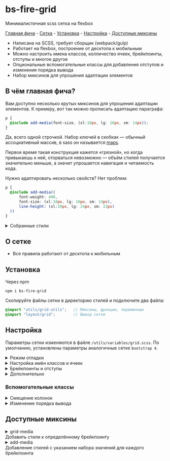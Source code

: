 # bs-fire-grid
Минималистичная scss сетка на flexbox

[Главная фича](#в-чём-главная-фича) - [Сетка](#о-сетке) - [Установка](#установка) - [Настройка](#настройка) - [Доступные миксины](#доступные-миксины)

- Написана на SCSS, требует сборщик (webpack/gulp)
- Работает на flexbox, построение от десктопа к мобильным
- Можно настроить имена классов, колличество ячеек, брейкпоинты, отступы и многое другое 
- Опциональные вспомогательные классы для добавления отступов и изменения порядка вывода
- Набор миксинов для упрошения адаптации элементов

## В чём главная фича?
Вам доступно несколько крутых миксинов для упрошения адаптации элементов. К примеру, вот так можно прописать 
адаптацию параграфа: 

```scss
p {
  @include add-media(font-size, (xl:18px, lg: 16px, sm: 14px));
}
```
Да, всего одной строчкой. Набор ключей в скобках — обычный ассоциативный массив, в sass он называется [maps](https://sass-lang.com/documentation/values/maps). 

Первое время такая конструкция кажется «грязной», но когда привыкаешь к ней, оторваться невозможно — объём стилей получается значительно меньше, а значит упрошается навигация и читаемость кода.

Нужно адаптировать несколько свойств? Нет проблем:
```scss
p {
  @include add-media((
      font-weight: 400,
      font-size: (xl:18px, lg: 16px, sm: 14px),
      line-height: (xl:28px, lg: 24px, sm: 22px)
  ))
}
```

<details>
  <summary>Собранные стили</summary>
    
```css
p {
    font-weight: 400;
    font-size: 18px;
    line-height: 28px
}

@media (max-width: 1199px) {
    p {
        font-size: 16px;
        line-height: 24px
    }
}

@media (max-width: 767px) {
    p {
        font-size: 14px;
        line-height: 22px
    }
}
```
</details>

## О сетке
- Все правила работают от десктопа к мобильным


## Установка
Через npm
```
npm i bs-fire-grid
```

Скопируйте файлы сетки в директорию стилей и подключите два файла:
```scss
@import "utils/grid-utils";   // Миксины, функции, переменные 
@import "layout/grid";        // Вывод сетки
```

## Настройка
Параметры сетки изменяются в файле ```/utils/variables/grid.scss```. По умолчанию, установлены параметры аналогичные сетке `bootstrap 4`.

<details>
  <summary>Режим отладки</summary>
  
```scss 
$grid-debugger: true; 
``` 
Если `true`, на экране отобразиться фиксированная панель с названием текущего брейкпоинта и полоска отображающая размер контейнера и его отступы. Очень удобно при настройке сетки и точечной докрутки адаптации. 
</details>

<details>
  <summary>Настройка имён классов и ячеек </summary>
  
```scss
$grid-col-count: 12;                // Кол-во колонок

$grid-container-class: 'container'; // Имя класса для контейнера
$grid-row-class: 'row';             // Имя класса для ряда
$grid-col-prefix: '';               // Префикс для класса ячейки. Шаблон {префикс}{код брейкпоинта}-{колонка}
```
</details>

<details>
  <summary>Брейкпоинты и отступы</summary>
  
```scss
$grid-container-padding: 15px;      // Отступ у контейнера
$grid-col-padding: 15px;            // Отступ у колонки
```

Многоуровневая мапа с перечнем брейкпоинтов. Брейкпоинты нужно перечислять от больших к меньшим
```scss
$grid-breakpoints: (
        xl: (min: 1200px, container: 1140px, container-padding: $grid-container-padding, col-padding: $grid-col-padding),
        lg: (min: 992px, container: 960px, container-padding: $grid-container-padding, col-padding: $grid-col-padding),
        md: (min: 768px, container: 720px, container-padding: $grid-container-padding, col-padding: $grid-col-padding),
        sm: (min: 576px, container: 540px, container-padding: $grid-container-padding, col-padding: $grid-col-padding),
        xs: (min: 0px, container: 100%, container-padding: $grid-container-padding, col-padding: $grid-col-padding),
);
```
Для каждого брейкпоинта можно указать:
```scss
$grid-breakpoints: (
        xl: (
             min: 1200px,             // минимальное разрешение экрана
             container: 1140px,       // размер контейнера
             container-padding: 15px, // отступ у контейнера
             col-padding: 15px        // отступ у колонки
             ),
        // ...
);
```
</details>

<details>
  <summary>Дополнительно</summary>
  
  ```scss
$grid-col-general-class-enable: true;   // вынести базовые стили колонок в отдельный класс
$grid-col-general-class-name: 'col';    // имя класса для базовых стилей
```
Если `true`, базовые стили колонок (отступы и т.д.) будут вынесены в отдельный класс с именем указанным в `$grid-col-general-class-name`. Это значительно сократит вес стилей, но потребует добавления `.col` к каждой колонке.
</details>


### Вспомогательные классы
<details>
  <summary>Смещение колонок</summary>

```scss
$grid-offset-classes-enable: true;
$grid-offset-classes-prefix: 'offset-';
$grid-offset-classes-postfix: '';
$grid-offset-max: 11;
```
Шаблон имени класса: `{префикс}{код брейкпоинта}{постфикс}-{смещение}`. Использование при значениях по умолчанию:
```html
    <div class="row">
        <div class="col xl-6"> ... </div>
        <div class="col xl-4 offset-xl-2"> ... </div>
    </div>
```
</details>

<details>
  <summary>Изменение порядка вывода</summary>
  
```scss
$enable-grid-order-classes: true;             
$grid-order-classes-prefix: 'order-';
$grid-order-classes-postfix: '';
$grid-order-max: 6;
```

Шаблон имени класса: `{префикс}{код брейкпоинта}{постфикс}-{порядок}`. Использование при значениях по умолчанию:
```html
    <div class="row">
        <div class="col xl-8 order-xl-2"> ... </div>
        <div class="col xl-4 order-xl-1"> ... </div>
    </div>

    <div class="row">
        <div class="col xl-8 order-xl-last"> ... </div>
        <div class="col xl-4 order-xl-first"> ... </div>
    </div>
```
</details>


## Доступные миксины
<details>
  <summary>grid-media<br>Добавить стили к определённому брейкпоинту</summary>

```scss
  @include grid-media($bp-code){
    // перечень стилей
  };
```
Пример использования:
```scss
p {
  @include grid-media(sm){
    color: red;
    font-size: 16px;
  }
}

// результат:
@media (max-width: 767px) {
    p {
        color: red;
        font-size: 16px
    }
}
```
</details>

<details>
  <summary>add-media<br>Добавление стилей с указанием набора значений для каждого брейкпоинта</summary>

```scss
  @include add-media( ... );
```

Если требуется адаптация только одного стиля, передайте вкачестве первого атрибута название стиля, а в качестве второго мапу с набором значений. Значение прописанное для максимального брейкпоинта в сетке становиться значением по умолчанию (т.е. прописывается для тега без медиа запросса).
```scss
p {
  @include add-media(font-size, (xl:18px, lg: 16px));
}

// результат:
p {
    font-size: 18px
}

@media (max-width: 1199px) {
    p {
        font-size: 16px
    }
}
```
Если требуется адаптация нескольких стилей, передайте только один аргумент — мапу с перечнем стилей. Набор не ограничен, он не прописаны в коде.
```scss
p {
  @include add-media((
      font-size: (xl:18px, sm: 14px),
      line-height: (xl:28px, sm: 22px)
  ))
}

// результат:
p {
    font-size: 18px;
    line-height: 28px
}

@media (max-width: 767px) {
    p {
        font-size: 14px;
        line-height: 22px
    }
}
```

Если стиль не требует адаптации, можете передать одиночное значение:
```scss
p {
  @include add-media((
          font-size: 16px,
          line-height: (xl:28px, lg: 24px, sm: 22px)
  ))
}

// результат:
p {
    font-size: 16px;
    line-height: 28px
}

@media (max-width: 1199px) {
    p {
        line-height: 24px
    }
}

@media (max-width: 767px) {
    p {
        line-height: 22px
    }
}
```

Очень удобно выносить параметры адаптации в переменные и редактировать их из одного файла:
```scss
$p-font-size: (xl:18px, lg: 16px, sm: 14px);
$p-line-height: (xl:28px, lg: 24px, sm: 22px);

p {
  @include add-media((
          font-size: $p-font-size,
          line-height: $p-line-height
  ))
}
```
</details>
